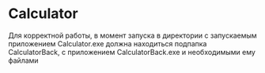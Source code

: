 # Calculator

Для корректной работы, в момент запуска в директории с запускаемым приложением Calculator.exe должна находиться подпапка CalculatorBack, с приложением CalculatorBack.exe и необходимыми ему файлами
